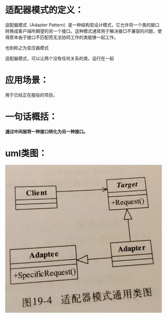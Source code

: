 # 适配器模式的定义：

适配器模式（Adapter Pattern）是一种结构型设计模式，它允许将一个类的接口转换成客户端所期望的另一个接口。这种模式通常用于解决接口不兼容的问题，使得原本由于接口不匹配而无法协同工作的类能够一起工作。

也别称之为变压器模式

适配器模式，可以让两个没有任何关系的类，运行在一起

# 应用场景：

用于已经正在服役的项目，

# 一句话概括：

**通过中间层将一种接口转化为另一种接口。**

# uml类图：

![eb62826428858d4ed5b4655e211cb48.jpg](assets/适配器模式.jpg)
